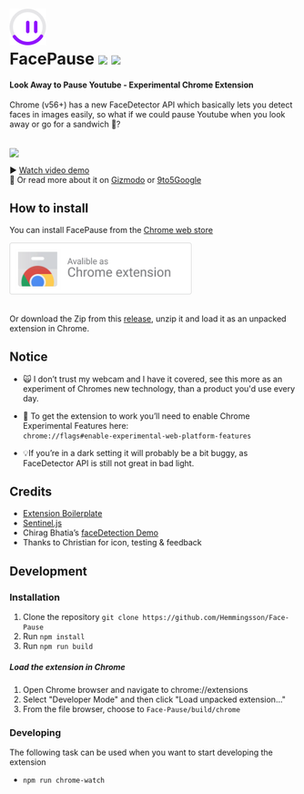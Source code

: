 

<h1>
 <img src="resources/FacePause.png?raw=true" alt="Face Pause">
  <br>
   FacePause  <a href="https://chrome.google.com/webstore/detail/igoccmpimadoamkfabcpelmkhpgiafhd"><img  src="https://img.shields.io/chrome-web-store/v/igoccmpimadoamkfabcpelmkhpgiafhd.svg"></a> <a href="https://chrome.google.com/webstore/detail/igoccmpimadoamkfabcpelmkhpgiafhd"><img src="https://img.shields.io/chrome-web-store/users/igoccmpimadoamkfabcpelmkhpgiafhd.svg"></a>
  
</h1>


#### Look Away to Pause Youtube - Experimental Chrome Extension


Chrome (v56+) has a new FaceDetector API which basically lets you detect faces in images easily, so what if we could pause Youtube when you look away or go for a sandwich 🥪?


  <br>
  <img align="center" src="https://media.giphy.com/media/2sdM8tdDlqZGY7g3bT/giphy.gif" width="430">



▶️ [Watch video demo](https://youtu.be/CL_B7iVpg4M)
<br>
📖 Or read more about it on [Gizmodo](https://gizmodo.com/this-creepy-chrome-extension-pauses-youtube-for-you-whe-1826257465) or [9to5Google](https://9to5google.com/2018/05/22/facepause-experimental-chrome-extension/)
   <br> 

   
## How to install


You can install FacePause from the [Chrome web store](https://chrome.google.com/webstore/detail/igoccmpimadoamkfabcpelmkhpgiafhd)

<a href="https://chrome.google.com/webstore/detail/igoccmpimadoamkfabcpelmkhpgiafhd">
    <img src="resources/CWS-dl.png" width="320">
 </a>
 <br> <br>

Or download the Zip from this [release](https://github.com/Hemmingsson/Face-Pause/releases/tag/0.1), unzip it and load it as an unpacked extension in Chrome.

## Notice

- 🙀 I don’t trust my webcam and I have it covered, see this more as an experiment of Chromes new technology, than a product you'd use every day. 
- 🏴 To get the extension to work you’ll need to enable Chrome Experimental Features here: <br>
`chrome://flags#enable-experimental-web-platform-features`

- 💡If you’re in a dark setting it will probably be a bit buggy, as FaceDetector API is still not great in bad light. 


## Credits
- [Extension Boilerplate](https://github.com/EmailThis/extension-boilerplate)
- [Sentinel.js](https://github.com/muicss/sentineljs)
- Chirag Bhatia’s [faceDetection Demo](https://github.com/chirag64/live-face-detector/)
- Thanks to Christian for icon, testing & feedback

## Development

### Installation
1. Clone the repository `git clone https://github.com/Hemmingsson/Face-Pause`
2. Run `npm install`
3. Run `npm run build`

##### Load the extension in Chrome
1. Open Chrome browser and navigate to chrome://extensions
2. Select "Developer Mode" and then click "Load unpacked extension..."
3. From the file browser, choose to `Face-Pause/build/chrome`


### Developing
The following task can be used when you want to start developing the extension

- `npm run chrome-watch`



